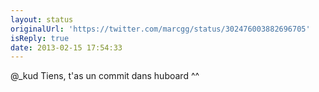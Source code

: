```yaml
---
layout: status
originalUrl: 'https://twitter.com/marcgg/status/302476003882696705'
isReply: true
date: 2013-02-15 17:54:33
---
```


@_kud Tiens, t'as un commit dans huboard ^^
